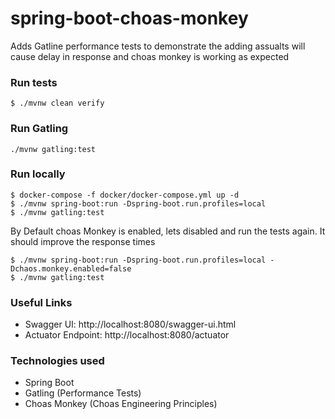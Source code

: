 # spring-boot-choas-monkey

Adds Gatline performance tests to demonstrate the adding assualts will cause delay in response and choas monkey is working as expected 

### Run tests
`$ ./mvnw clean verify`

### Run Gatling 
`./mvnw gatling:test`

### Run locally
```
$ docker-compose -f docker/docker-compose.yml up -d
$ ./mvnw spring-boot:run -Dspring-boot.run.profiles=local
$ ./mvnw gatling:test
```

By Default choas Monkey is enabled, lets disabled and run the tests again. It should improve the response times

```
$ ./mvnw spring-boot:run -Dspring-boot.run.profiles=local -Dchaos.monkey.enabled=false
$ ./mvnw gatling:test
```


### Useful Links
* Swagger UI: http://localhost:8080/swagger-ui.html
* Actuator Endpoint: http://localhost:8080/actuator

### Technologies used
* Spring Boot
* Gatling (Performance Tests)
* Choas Monkey (Choas Engineering Principles)